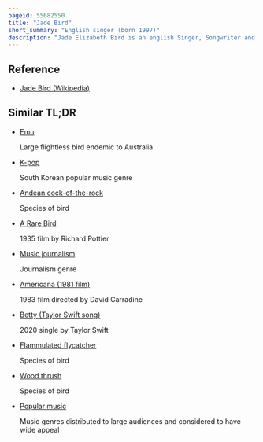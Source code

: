 ```yaml
---
pageid: 55682550
title: "Jade Bird"
short_summary: "English singer (born 1997)"
description: "Jade Elizabeth Bird is an english Singer, Songwriter and Musician. Bird's Music has been influenced by many Folk and Americana Artists. The Media, when describing Bird's Music, have drawn Comparisons with Pop, Americana, Country and Folk Rock."
---
```


## Reference

- [Jade Bird (Wikipedia)](https://en.wikipedia.org/?curid=55682550)

## Similar TL;DR

- [Emu](/tldr/en/emu)

  Large flightless bird endemic to Australia

- [K-pop](/tldr/en/k-pop)

  South Korean popular music genre

- [Andean cock-of-the-rock](/tldr/en/andean-cock-of-the-rock)

  Species of bird

- [A Rare Bird](/tldr/en/a-rare-bird)

  1935 film by Richard Pottier

- [Music journalism](/tldr/en/music-journalism)

  Journalism genre

- [Americana (1981 film)](/tldr/en/americana-1981-film)

  1983 film directed by David Carradine

- [Betty (Taylor Swift song)](/tldr/en/betty-taylor-swift-song)

  2020 single by Taylor Swift

- [Flammulated flycatcher](/tldr/en/flammulated-flycatcher)

  Species of bird

- [Wood thrush](/tldr/en/wood-thrush)

  Species of bird

- [Popular music](/tldr/en/popular-music)

  Music genres distributed to large audiences and considered to have wide appeal
